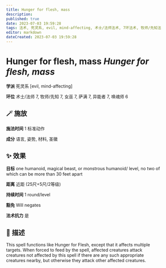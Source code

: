 ```yaml
---
title: Hunger for flesh, mass
description: 
published: true
date: 2023-07-03 19:59:28
tags: 法术, 死灵系, evil, mind-affecting, 术士/法师法术, 7环法术, 牧师/先知法术, 女巫法术, 萨满法术, 异能者法术, 唤魂师法术, 6环法术
editor: markdown
dateCreated: 2023-07-03 19:59:28
---
```


# **Hunger for flesh, mass** *Hunger for flesh, mass*

**学派** 死灵系 \[evil, mind-affecting\] 

**环位** 术士/法师 7, 牧师/先知 7, 女巫 7, 萨满 7, 异能者 7, 唤魂师 6

## 🪄 施放

**施法时间** 1 标准动作

**成分** 语言, 姿势, 材料, 圣徽

## ✨ 效果 

**目标** one humanoid, magical beast, or monstrous humanoid/ level, no two of which can be more than 30 feet apart 

**距离** 近距 (25尺+5尺/2等级)  

**持续时间** 1 round/level 

**豁免** Will negates

**法术抗力** 是

## 📖 描述

This spell functions like Hunger for Flesh, except that it affects multiple targets. When forced to feed by the spell, affected creatures attack creatures not affected by this spell if there are any such appropriate creatures nearby, but otherwise they attack other affected creatures.
    